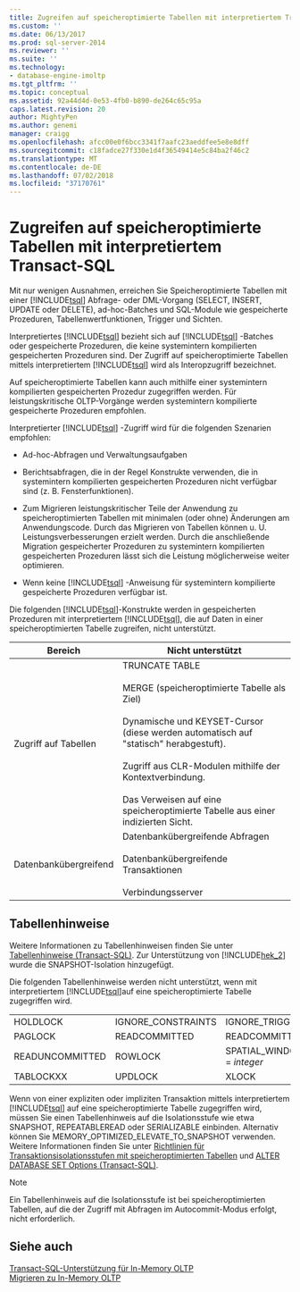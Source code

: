 ```yaml
---
title: Zugreifen auf speicheroptimierte Tabellen mit interpretiertem Transact-SQL | Microsoft-Dokumentation
ms.custom: ''
ms.date: 06/13/2017
ms.prod: sql-server-2014
ms.reviewer: ''
ms.suite: ''
ms.technology:
- database-engine-imoltp
ms.tgt_pltfrm: ''
ms.topic: conceptual
ms.assetid: 92a44d4d-0e53-4fb0-b890-de264c65c95a
caps.latest.revision: 20
author: MightyPen
ms.author: genemi
manager: craigg
ms.openlocfilehash: afcc00e0f6bcc3341f7aafc23aeddfee5e8e8dff
ms.sourcegitcommit: c18fadce27f330e1d4f36549414e5c84ba2f46c2
ms.translationtype: MT
ms.contentlocale: de-DE
ms.lasthandoff: 07/02/2018
ms.locfileid: "37170761"
---
```

# <a name="accessing-memory-optimized-tables-using-interpreted-transact-sql"></a>Zugreifen auf speicheroptimierte Tabellen mit interpretiertem Transact-SQL
  Mit nur wenigen Ausnahmen, erreichen Sie Speicheroptimierte Tabellen mit einer [!INCLUDE[tsql](../../includes/tsql-md.md)] Abfrage- oder DML-Vorgang (SELECT, INSERT, UPDATE oder DELETE), ad-hoc-Batches und SQL-Module wie gespeicherte Prozeduren, Tabellenwertfunktionen, Trigger und Sichten.  
  
 Interpretiertes [!INCLUDE[tsql](../../includes/tsql-md.md)] bezieht sich auf [!INCLUDE[tsql](../../includes/tsql-md.md)] -Batches oder gespeicherte Prozeduren, die keine systemintern kompilierten gespeicherten Prozeduren sind. Der Zugriff auf speicheroptimierte Tabellen mittels interpretiertem [!INCLUDE[tsql](../../includes/tsql-md.md)] wird als Interopzugriff bezeichnet.  
  
 Auf speicheroptimierte Tabellen kann auch mithilfe einer systemintern kompilierten gespeicherten Prozedur zugegriffen werden. Für leistungskritische OLTP-Vorgänge werden systemintern kompilierte gespeicherte Prozeduren empfohlen.  
  
 Interpretierter [!INCLUDE[tsql](../../includes/tsql-md.md)] -Zugriff wird für die folgenden Szenarien empfohlen:  
  
-   Ad-hoc-Abfragen und Verwaltungsaufgaben  
  
-   Berichtsabfragen, die in der Regel Konstrukte verwenden, die in systemintern kompilierten gespeicherten Prozeduren nicht verfügbar sind (z. B. Fensterfunktionen).  
  
-   Zum Migrieren leistungskritischer Teile der Anwendung zu speicheroptimierten Tabellen mit minimalen (oder ohne) Änderungen am Anwendungscode. Durch das Migrieren von Tabellen können u. U. Leistungsverbesserungen erzielt werden. Durch die anschließende Migration gespeicherter Prozeduren zu systemintern kompilierten gespeicherten Prozeduren lässt sich die Leistung möglicherweise weiter optimieren.  
  
-   Wenn keine [!INCLUDE[tsql](../../includes/tsql-md.md)] -Anweisung für systemintern kompilierte gespeicherte Prozeduren verfügbar ist.  
  
 Die folgenden [!INCLUDE[tsql](../../includes/tsql-md.md)]-Konstrukte werden in gespeicherten Prozeduren mit interpretiertem [!INCLUDE[tsql](../../includes/tsql-md.md)], die auf Daten in einer speicheroptimierten Tabelle zugreifen, nicht unterstützt.  
  
|Bereich|Nicht unterstützt|  
|----------|-----------------|  
|Zugriff auf Tabellen|TRUNCATE TABLE<br /><br /> MERGE (speicheroptimierte Tabelle als Ziel)<br /><br /> Dynamische und KEYSET-Cursor (diese werden automatisch auf "statisch" herabgestuft).<br /><br /> Zugriff aus CLR-Modulen mithilfe der Kontextverbindung.<br /><br /> Das Verweisen auf eine speicheroptimierte Tabelle aus einer indizierten Sicht.|  
|Datenbankübergreifend|Datenbankübergreifende Abfragen<br /><br /> Datenbankübergreifende Transaktionen<br /><br /> Verbindungsserver|  
  
## <a name="table-hints"></a>Tabellenhinweise  
 Weitere Informationen zu Tabellenhinweisen finden Sie unter [Tabellenhinweise &#40;Transact-SQL&#41;](/sql/t-sql/queries/hints-transact-sql-table). Zur Unterstützung von [!INCLUDE[hek_2](../../includes/hek-2-md.md)] wurde die SNAPSHOT-Isolation hinzugefügt.  
  
 Die folgenden Tabellenhinweise werden nicht unterstützt, wenn mit interpretiertem [!INCLUDE[tsql](../../includes/tsql-md.md)]auf eine speicheroptimierte Tabelle zugegriffen wird.  
  
|||||  
|-|-|-|-|  
|HOLDLOCK|IGNORE_CONSTRAINTS|IGNORE_TRIGGERS|NOWAIT|  
|PAGLOCK|READCOMMITTED|READCOMMITTEDLOCK|READPAST|  
|READUNCOMMITTED|ROWLOCK|SPATIAL_WINDOW_MAX_CELLS = *integer*|TABLOCK|  
|TABLOCKXX|UPDLOCK|XLOCK||  
  
 Wenn von einer expliziten oder impliziten Transaktion mittels interpretiertem [!INCLUDE[tsql](../../includes/tsql-md.md)] auf eine speicheroptimierte Tabelle zugegriffen wird, müssen Sie einen Tabellenhinweis auf die Isolationsstufe wie etwa SNAPSHOT, REPEATABLEREAD oder SERIALIZABLE einbinden. Alternativ können Sie MEMORY_OPTIMIZED_ELEVATE_TO_SNAPSHOT verwenden. Weitere Informationen finden Sie unter [Richtlinien für Transaktionsisolationsstufen mit speicheroptimierten Tabellen](memory-optimized-tables.md) und [ALTER DATABASE SET Options &#40;Transact-SQL&#41;](/sql/t-sql/statements/alter-database-transact-sql-set-options).  
  
> [!NOTE]  
>  Ein Tabellenhinweis auf die Isolationsstufe ist bei speicheroptimierten Tabellen, auf die der Zugriff mit Abfragen im Autocommit-Modus erfolgt, nicht erforderlich.  
  
## <a name="see-also"></a>Siehe auch  
 [Transact-SQL-Unterstützung für In-Memory OLTP](transact-sql-support-for-in-memory-oltp.md)   
 [Migrieren zu In-Memory OLTP](migrating-to-in-memory-oltp.md)  
  
  
